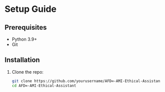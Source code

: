 # Setup Guide

## Prerequisites
- Python 3.9+
- Git

## Installation
1. Clone the repo:
   ```bash
   git clone https://github.com/yourusername/AFD∞-AMI-Ethical-Assistant.git
   cd AFD∞-AMI-Ethical-Assistant
